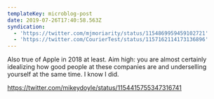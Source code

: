 ```yaml
---
templateKey: microblog-post
date: 2019-07-26T17:40:58.563Z
syndication:
  - 'https://twitter.com/mjmoriarity/status/1154869959459102721'
  - 'https://twitter.com/CourierTest/status/1157162114173136896'
---
```


Also true of Apple in 2018 at least. Aim high: you are almost certainly idealizing how good people at these companies are and underselling yourself at the same time. I know I did.

https://twitter.com/mikeydoyle/status/1154415755347316741
